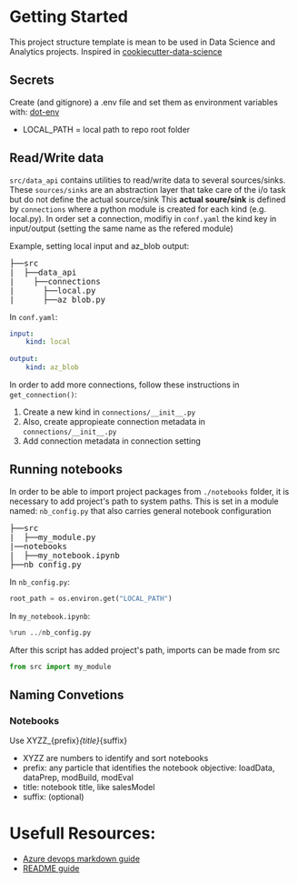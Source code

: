 # Getting Started

This project structure template is mean to be used in Data Science and Analytics projects.
Inspired in [cookiecutter-data-science](https://drivendata.github.io/cookiecutter-data-science/)

## Secrets
Create (and gitignore) a .env file and set them as environment variables with: [dot-env](https://pypi.org/project/python-dotenv/)
* LOCAL_PATH = local path to repo root folder

## Read/Write data
`src/data_api` contains utilities to read/write data to several sources/sinks. These `sources/sinks` are an abstraction layer that take care of the i/o task but do not define the actual source/sink
This **actual soure/sink** is defined by `connections` where a python module is created for each kind (e.g. local.py). In order set a connection, modifiy in `conf.yaml` the kind key in input/output  (setting the same name as the refered module)

Example, setting local input and az_blob output:  
<pre>
├──src  
|  ├──data_api    
|    ├──connections  
|      ├──local.py
|      ├──az_blob.py  
</pre>

In `conf.yaml`:
```yaml
input:
	kind: local
	
output:
	kind: az_blob
```
In order to add more connections, follow these instructions in `get_connection()`:
1. Create a new kind in `connections/__init__.py`
2. Also, create appropieate connection metadata in `connections/__init__.py`
3. Add connection metadata in connection setting

## Running notebooks
In order to be able to import project packages from `./notebooks` folder, it is necessary to add project's path to system paths.
This is set in a module named: `nb_config.py` that also carries general notebook configuration

<pre>
├──src  
|  ├──my_module.py  
|──notebooks  
|  ├──my_notebook.ipynb  
├──nb_config.py  
</pre>

In `nb_config.py`:
```python
root_path = os.environ.get("LOCAL_PATH")
```

In `my_notebook.ipynb`:
```python
%run ../nb_config.py
```
After this script has added project's path, imports can be made from src
```python
from src import my_module
```

## Naming Convetions
### Notebooks
Use XYZZ_{prefix}_{title}_{suffix}
* XYZZ are numbers to identify and sort notebooks
* prefix: any particle that identifies the notebook objective: loadData, dataPrep, modBuild, modEval
* title: notebook title, like salesModel
* suffix: (optional)



# Usefull Resources:
* [Azure devops markdown guide](https://docs.microsoft.com/en-us/azure/devops/project/wiki/markdown-guidance?view=azure-devops#links)
* [README guide](https://www.freecodecamp.org/news/how-to-write-a-good-readme-file/)